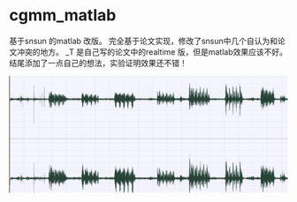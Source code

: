 # cgmm_matlab
基于snsun 的matlab 改版。
完全基于论文实现，修改了snsun中几个自认为和论文冲突的地方。
_T 是自己写的论文中的realtime 版，但是matlab效果应该不好。
结尾添加了一点自己的想法，实验证明效果还不错！


![compare](https://github.com/KammKang/cgmm_matlab/raw/master/cgmm%E2%80%94%E2%80%94compare.jpg)
